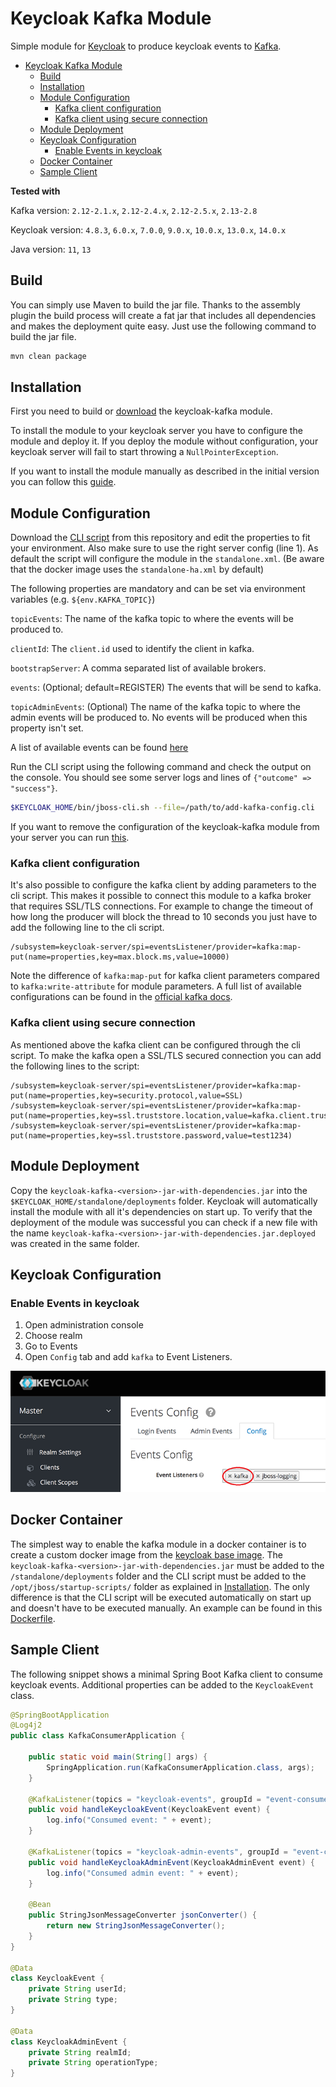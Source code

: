 # Keycloak Kafka Module
Simple module for [Keycloak](https://www.keycloak.org/) to produce keycloak events to [Kafka](https://kafka.apache.org/).

- [Keycloak Kafka Module](#keycloak-kafka-module)
  * [Build](#build)
  * [Installation](#installation)
  * [Module Configuration](#module-configuration)
    + [Kafka client configuration](#kafka-client-configuration)
    + [Kafka client using secure connection](#kafka-client-using-secure-connection)
  * [Module Deployment](#module-deployment)
  * [Keycloak Configuration](#keycloak-configuration)
     + [Enable Events in keycloak](#enable-events-in-keycloak)
  * [Docker Container](#docker-container)  
  * [Sample Client](#sample-client)

**Tested with** 

Kafka version: `2.12-2.1.x`, `2.12-2.4.x`, `2.12-2.5.x`, `2.13-2.8`

Keycloak version: `4.8.3`, `6.0.x`, `7.0.0`, `9.0.x`, `10.0.x`, `13.0.x`, `14.0.x`

Java version: `11`, `13`


## Build
You can simply use Maven to build the jar file. Thanks to the assembly plugin the build process will create a fat jar that includes all dependencies and makes the deployment quite easy.
Just use the following command to build the jar file.

```bash
mvn clean package
```

## Installation
First you need to build or [download](https://github.com/SnuK87/keycloak-kafka/releases) the keycloak-kafka module.

To install the module to your keycloak server you have to configure the module and deploy it.
If you deploy the module without configuration, your keycloak server will fail to start throwing a `NullPointerException`.

If you want to install the module manually as described in the initial version you can follow this [guide](https://github.com/SnuK87/keycloak-kafka/wiki/Manual-Installation).

## Module Configuration
Download the [CLI script](add-kafka-config.cli) from this repository and edit the properties to fit your environment. Also make sure to use the right
server config (line 1). As default the script will configure the module in the `standalone.xml`. (Be aware that the docker image uses the `standalone-ha.xml` by default)

The following properties are mandatory and can be set via environment variables (e.g. `${env.KAFKA_TOPIC}`)

`topicEvents`: The name of the kafka topic to where the events will be produced to.

`clientId`: The `client.id` used to identify the client in kafka.

`bootstrapServer`: A comma separated list of available brokers.

`events`: (Optional; default=REGISTER) The events that will be send to kafka.

`topicAdminEvents`: (Optional) The name of the kafka topic to where the admin events will be produced to. No events will be produced when this property isn't set.

A list of available events can be found [here](https://www.keycloak.org/docs/latest/server_admin/#event-types)

Run the CLI script using the following command and check the output on the console. You should see some server logs and lines of `{"outcome" => "success"}`.

```bash
$KEYCLOAK_HOME/bin/jboss-cli.sh --file=/path/to/add-kafka-config.cli
```

If you want to remove the configuration of the keycloak-kafka module from your server you can run [this](remove-kafka-config.cli).

###  Kafka client configuration
It's also possible to configure the kafka client by adding parameters to the cli script. This makes it possible to connect this module to a kafka broker that requires SSL/TLS connections.
For example to change the timeout of how long the producer will block the thread to 10 seconds you just have to add the following line to the cli script.

```
/subsystem=keycloak-server/spi=eventsListener/provider=kafka:map-put(name=properties,key=max.block.ms,value=10000)
```

Note the difference of `kafka:map-put` for kafka client parameters compared to `kafka:write-attribute` for module parameters.
A full list of available configurations can be found in the [official kafka docs](https://kafka.apache.org/documentation/#producerconfigs).

### Kafka client using secure connection
As mentioned above the kafka client can be configured through the cli script. To make the kafka open a SSL/TLS secured connection you can add the following lines to the script:

```
/subsystem=keycloak-server/spi=eventsListener/provider=kafka:map-put(name=properties,key=security.protocol,value=SSL)
/subsystem=keycloak-server/spi=eventsListener/provider=kafka:map-put(name=properties,key=ssl.truststore.location,value=kafka.client.truststore.jks)
/subsystem=keycloak-server/spi=eventsListener/provider=kafka:map-put(name=properties,key=ssl.truststore.password,value=test1234)
```

## Module Deployment
Copy the `keycloak-kafka-<version>-jar-with-dependencies.jar` into the `$KEYCLOAK_HOME/standalone/deployments` folder. Keycloak will automatically 
install the module with all it's dependencies on start up. To verify that the deployment of the module was successful you can check if a new file 
with the name `keycloak-kafka-<version>-jar-with-dependencies.jar.deployed` was created in the same folder. 


## Keycloak Configuration

### Enable Events in keycloak
1. Open administration console
2. Choose realm
3. Go to Events
4. Open `Config` tab and add `kafka` to Event Listeners.

![Admin console config](images/event_config.png)

## Docker Container
The simplest way to enable the kafka module in a docker container is to create a custom docker image from the [keycloak base image](https://hub.docker.com/r/jboss/keycloak/).
The `keycloak-kafka-<version>-jar-with-dependencies.jar` must be added to the `/standalone/deployments` folder and the CLI script must be added to the `/opt/jboss/startup-scripts/` folder
as explained in [Installation](#installation). The only difference is that the CLI script will be executed automatically on start up and doesn't have to be executed manually.
An example can be found in this [Dockerfile](Dockerfile).

## Sample Client

The following snippet shows a minimal Spring Boot Kafka client to consume keycloak events. Additional properties can be added to the `KeycloakEvent` class.

```java
@SpringBootApplication
@Log4j2
public class KafkaConsumerApplication {

	public static void main(String[] args) {
		SpringApplication.run(KafkaConsumerApplication.class, args);
	}

	@KafkaListener(topics = "keycloak-events", groupId = "event-consumer")
	public void handleKeycloakEvent(KeycloakEvent event) {
		log.info("Consumed event: " + event);
	}

	@KafkaListener(topics = "keycloak-admin-events", groupId = "event-consumer")
	public void handleKeycloakAdminEvent(KeycloakAdminEvent event) {
		log.info("Consumed admin event: " + event);
	}

	@Bean
	public StringJsonMessageConverter jsonConverter() {
		return new StringJsonMessageConverter();
	}
}

@Data
class KeycloakEvent {
	private String userId;
	private String type;
}

@Data
class KeycloakAdminEvent {
	private String realmId;
	private String operationType;
}
```